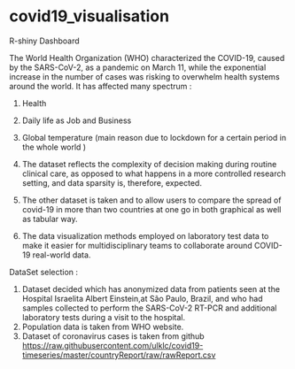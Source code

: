 # covid19_visualisation
R-shiny Dashboard


The World Health Organization (WHO) characterized the COVID-19, caused by the SARS-CoV-2, as a pandemic on March 11, while the exponential increase in the number of cases was risking to overwhelm health systems around the world.
It has affected many spectrum :
  1. Health
  2. Daily life as Job and Business
  3. Global temperature (main reason due to lockdown for a certain period in the whole world )
  
1. The dataset reflects the complexity of decision making during routine clinical care, as opposed to what happens in a more controlled research setting, and data sparsity is, therefore, expected.
2. The other dataset is taken and to allow users to compare the spread of covid-19 in more than two countries at one go in both graphical as well as tabular way.
3. The data visualization methods employed on laboratory test data to make it easier for multidisciplinary teams to collaborate around COVID-19 real-world data.

DataSet selection :

  1. Dataset decided which has anonymized data from patients seen at the Hospital Israelita Albert Einstein,at São Paulo, Brazil, and who had samples collected to perform the SARS-CoV-2 RT-PCR and additional laboratory tests during a visit to the hospital.<source : Kaggle>
  2. Population data is taken from WHO website.
  3. Dataset of coronavirus cases is taken from github
  https://raw.githubusercontent.com/ulklc/covid19-timeseries/master/countryReport/raw/rawReport.csv

